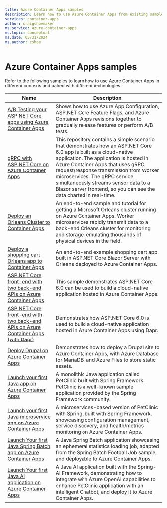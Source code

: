 ```yaml
---
title: Azure Container Apps samples
description: Learn how to use Azure Container Apps from existing samples 
services: container-apps
author: craigshoemaker
ms.service: azure-container-apps
ms.topic: conceptual
ms.date: 05/31/2024
ms.author: cshoe
---
```


# Azure Container Apps samples

Refer to the following samples to learn how to use Azure Container Apps in different contexts and paired with different technologies.

| Name | Description |
|--|--|
| [A/B Testing your ASP.NET Core apps using Azure Container Apps](https://github.com/Azure-Samples/dotNET-Frontend-AB-Testing-on-Azure-Container-Apps)<br /> | Shows how to use Azure App Configuration, ASP.NET Core Feature Flags, and Azure Container Apps revisions together to gradually release features or perform A/B tests. |
| [gRPC with ASP.NET Core on Azure Container Apps](https://github.com/Azure-Samples/dotNET-Workers-with-gRPC-messaging-on-Azure-Container-Apps) | This repository contains a simple scenario that demonstrates how an ASP.NET Core 6.0 app is built as a cloud-native application. The application is hosted in Azure Container Apps that uses gRPC request/response transmission from Worker microservices. The gRPC service simultaneously streams sensor data to a Blazor server frontend, so you can see the data charted in real-time. |
| [Deploy an Orleans Cluster to Container Apps](https://github.com/Azure-Samples/Orleans-Cluster-on-Azure-Container-Apps) | An end-to-end sample and tutorial for getting a Microsoft Orleans cluster running on Azure Container Apps. Worker microservices rapidly transmit data to a back-end Orleans cluster for monitoring and storage, emulating thousands of physical devices in the field. |
| [Deploy a shopping cart Orleans app to Container Apps](https://github.com/Azure-Samples/orleans-blazor-server-shopping-cart-on-container-apps) | An end-to-end example shopping cart app built in ASP.NET Core Blazor Server with Orleans deployed to Azure Container Apps. |
| [ASP.NET Core front-end with two back-end APIs on Azure Container Apps](https://github.com/Azure-Samples/dotNET-FrontEnd-to-BackEnd-on-Azure-Container-Apps)<br /> | This sample demonstrates ASP.NET Core 6.0 can be used to build a cloud-native application hosted in Azure Container Apps. |
| [ASP.NET Core front-end with two back-end APIs on Azure Container Apps (with Dapr)](https://github.com/Azure-Samples/dotNET-FrontEnd-to-BackEnd-with-DAPR-on-Azure-Container-Apps)<br /> | Demonstrates how ASP.NET Core 6.0 is used to build a cloud-native application hosted in Azure Container Apps using Dapr. |
| [Deploy Drupal on Azure Container Apps](https://github.com/Azure-Samples/drupal-on-azure-container-apps) | Demonstrates how to deploy a Drupal site to Azure Container Apps, with Azure Database for MariaDB, and Azure Files to store static assets.|
| [Launch your first Java app on Azure Container Apps](https://github.com/Azure-Samples/azure-container-apps-java-samples/tree/main/spring-petclinic) |A monolithic Java application called PetClinic built with Spring Framework. PetClinic is a well-known sample application provided by the Spring Framework community. |
| [Launch your first Java microservice app on Azure Container Apps](https://github.com/Azure-Samples/azure-container-apps-java-samples/tree/main/spring-petclinic-microservices) |A microservices-based version of PetClinic with Spring, built with Spring Framework, showcasing configuration management, service discovery, and health/metrics monitoring on Azure Container Apps.|
| [Launch Your first Java Spring Batch app on Azure Container Apps](https://github.com/Azure-Samples/azure-container-apps-java-samples/tree/main/spring-batch-football) |A Java Spring Batch application showcasing an ephemeral statistics loading job, adapted from the Spring Batch Football Job sample, and deployable to Azure Container Apps. |
| [Launch Your first Java AI application on Azure Container Apps](https://github.com/Azure-Samples/spring-petclinic-ai) |A Java AI application built with the Spring-AI Framework, demonstrating how to integrate with Azure OpenAI capabilities to enhance PetClinic application with an intelligent Chatbot, and deploy it to Azure Container Apps. |
